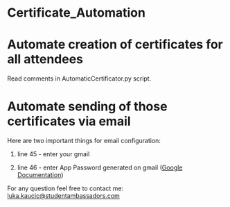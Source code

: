 # Certificate_Automation  
<h1> Automate creation of certificates for all attendees</h1>    
Read comments in AutomaticCertificator.py script. 
<h1>Automate sending of those certificates via email</h1>   
Here are two important things for email configuration:

1. line 45 - enter your gmail  

3. line 46 - enter App Password generated on gmail ([Google Documentation](https://support.google.com/accounts/answer/185833?hl=en))  


For any question feel free to contact me:  
luka.kaucic@studentambassadors.com
